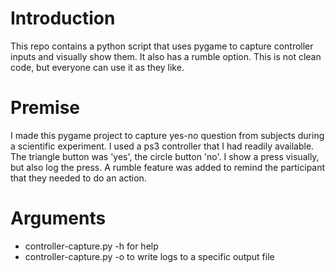 # Introduction
This repo contains a python script that uses pygame to capture controller inputs and visually show them. It also has a rumble option. This is not clean code, but everyone can use it as they like.

# Premise

I made this pygame project to capture yes-no question from subjects during a scientific experiment. I used a ps3 controller that I had readily available. The triangle button was 'yes', the circle button 'no'. I show a press visually, but also log the press. A rumble feature was added to remind the participant that they needed to do an action.

# Arguments
- controller-capture.py -h for help
- controller-capture.py -o <outputfile> to write logs to a specific output file
